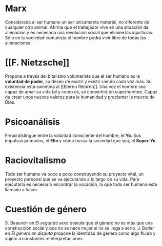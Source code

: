 # Marx
Consideraba al ser humano un ser únicamente material, no diferente de cualquier otro animal. Afirma que el trabajador vive en una situación de alienación y es necesaria una revolución social que elimine las injusticias. Sólo en la sociedad comunista el hombre podrá vivir libre de todas las alienaciones.
# [[F. Nietzsche]]
Propone a través del bitalismo voluntarista que el ser humano es la **voluntad de poder**, su deseo de existir y existir siendo cada vez más. Su existencia está sometida al [[Eterno Retorno]]. Una vez el hombre sea capaz de amar su vida tal y como es, se convertirá en superhombre. Capaz de crear unos nuevos valores para la humanidad y proclamar la muerte de Dios.
# Psicoanálisis
Freud distingue entre la voluntad consciente del hombre, el **Yo**. Sus impulsos primarios, el **Ello** y cómo busca la sociedad que sea, el **Super-Yo**.
# Raciovitalismo
Todo ser humano va poco a poco construyendo su proyecto vital, un proyecto personal que se va ejecutando a lo largo de su vida. Para ejecutarlo es necesario encontrar la vocación, lo que todo ser humano está llamado a hacer.
# Cuestión de género
S. Beauvoir en *El segundo sexo* postula que el género no es más que una construcción social y que no se nace mujer si no se llega a serlo.
J. Butler en *El género en disputa* propone la identidad de género como algo fluido y sujeto a constantes reinterpretaciones.
